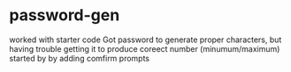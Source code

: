 # password-gen
worked with starter code
Got password to generate proper characters, but having trouble getting it to produce coreect number (minumum/maximum)
started by by adding comfirm prompts
